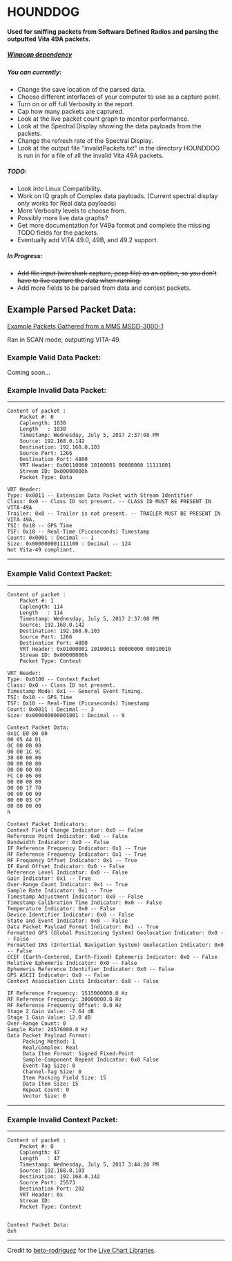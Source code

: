 # HOUNDDOG

#### Used for sniffing packets from Software Defined Radios and parsing the outputted Vita 49A packets.

##### [Winpcap dependency](https://www.winpcap.org/)

##### You can currently:
* Change the save location of the parsed data.
* Choose different interfaces of your computer to use as a capture point.
* Turn on or off full Verbosity in the report.
* Cap how many packets are captured.
* Look at the live packet count graph to monitor performance.
* Look at the Spectral Display showing the data payloads from the packets.
* Change the refresh rate of the Spectral Display.
* Look at the output file "invalidPackets.txt" in the directory HOUNDDOG is run in for a file of all the invalid Vita 49A packets.

##### TODO:
* Look into Linux Compatibility.
* Work on IQ graph of Complex data payloads. (Current spectral display only works for Real data payloads)
* More Verbosity levels to choose from.
* Possibly more live data graphs?
* Get more documentation for V49a format and complete the missing TODO fields for the packets.
* Eventually add VITA 49.0, 49B, and 49.2 support.

##### In Progress:
* ~~Add file input (wireshark capture, pcap file) as an option, so you don't have to live capture the data when running.~~ 
* Add more fields to be parsed from data and context packets.


## Example Parsed Packet Data:
[Example Packets Gathered from a MMS MSDD-3000-1](https://www.mms-rf.com/products/msdd-3000-pps)

Ran in SCAN mode, outputting VITA-49.
### Example Valid Data Packet:
Coming soon...

### Example Invalid Data Packet:
-----------------------------------------
	Content of packet : 
	    Packet #: 0
		Caplength: 1038
		Length   : 1038
		Timestamp: Wednesday, July 5, 2017 2:37:08 PM
	    Source: 192.168.0.142
	    Destination: 192.168.0.103
	    Source Port: 1266
	    Destination Port: 4800
	    VRT Header: 0x00110000 10100001 00000000 11111001
	    Stream ID: 0x00000000h
	    Packet Type: Data

	VRT Header: 
	Type: 0x0011 -- Extension Data Packet with Stream Identifier
	Class: 0x0 -- Class ID not present. -- CLASS ID MUST BE PRESENT IN VITA-49A
	Trailer: 0x0 -- Trailer is not present. -- TRAILER MUST BE PRESENT IN VITA-49A.
	TSI: 0x10 -- GPS Time
	TSF: 0x10 -- Real-Time (Picoseconds) Timestamp
	Count: 0x0001 : Decimal -- 1
	Size: 0x000000001111100 : Decimal -- 124
	Not Vita-49 compliant.

-----------------------------------------

### Example Valid Context Packet:

-----------------------------------------
	Content of packet : 
	    Packet #: 1
		Caplength: 114
		Length   : 114
		Timestamp: Wednesday, July 5, 2017 2:37:08 PM
	    Source: 192.168.0.142
	    Destination: 192.168.0.103
	    Source Port: 1266
	    Destination Port: 4800
	    VRT Header: 0x01000001 10100011 00000000 00010010
	    Stream ID: 0x00000000h
	    Packet Type: Context

	VRT Header: 
	Type: 0x0100 -- Context Packet
	Class: 0x0 -- Class ID not present.
	Timestamp Mode: 0x1 -- General Event Timing.
	TSI: 0x10 -- GPS Time
	TSF: 0x10 -- Real-Time (Picoseconds) Timestamp
	Count: 0x0011 : Decimal -- 3
	Size: 0x000000000001001 : Decimal -- 9

	Context Packet Data:
	0x1C E0 80 00 
	00 05 A4 D1 
	0C 00 00 00 
	00 00 1C 9C 
	38 00 00 00 
	00 00 00 00 
	00 00 00 00 
	FC C0 06 00 
	00 00 00 00 
	00 00 17 70 
	00 00 00 00 
	80 00 03 CF 
	00 00 00 00 
	h

	Context Packet Indicators:
	Context Field Change Indicator: 0x0 -- False
	Reference Point Indicator: 0x0 -- False
	Bandwidth Indicator: 0x0 -- False
	IF Reference Frequency Indicator: 0x1 -- True
	RF Reference Frequency Indicator: 0x1 -- True
	RF Frequency Offset Indicator: 0x1 -- True
	IF Band Offset Indicator: 0x0 -- False
	Reference Level Indicator: 0x0 -- False
	Gain Indicator: 0x1 -- True
	Over-Range Count Indicator: 0x1 -- True
	Sample Rate Indicator: 0x1 -- True
	Timestamp Adjustment Indicator: 0x0 -- False
	Timestamp Calibration Time Indicator: 0x0 -- False
	Temperature Indicator: 0x0 -- False
	Device Identifier Indicator: 0x0 -- False
	State and Event Indicator: 0x0 -- False
	Data Packet Payload Format Indicator: 0x1 -- True
	Formatted GPS (Global Positioning System) Geolocation Indicator: 0x0 -- False
	Formatted INS (Intertial Navigation System) Geolocation Indicator: 0x0 -- False
	ECEF (Earth-Centered, Earth-Fixed) Ephemeris Indicator: 0x0 -- False
	Relative Ephemeris Indicator: 0x0 -- False
	Ephemeris Reference Identifier Indicator: 0x0 -- False
	GPS ASCII Indicator: 0x0 -- False
	Context Association Lists Indicator: 0x0 -- False

	IF Reference Frequency: 1515000000.0 Hz
	RF Reference Frequency: 30000000.0 Hz
	RF Reference Frequency Offset: 0.0 Hz
	Stage 2 Gain Value: -7.64 dB
	Stage 1 Gain Value: 12.0 dB
	Over-Range Count: 0
	Sample Rate: 24576000.0 Hz
	Data Packet Payload Format:
	     Packing Method: 1
	     Real/Complex: Real
	     Data Item Format: Signed Fixed-Point
	     Sample-Component Repeat Indicator: 0x0 False
	     Event-Tag Size: 0
	     Channel-Tag Size: 0
	     Item Packing Field Size: 15
	     Data Item Size: 15
	     Repeat Count: 0
	     Vector Size: 0

-----------------------------------------

### Example Invalid Context Packet:
-----------------------------------------
	Content of packet : 
	    Packet #: 0
		Caplength: 47
		Length   : 47
		Timestamp: Wednesday, July 5, 2017 3:44:20 PM
	    Source: 192.168.0.103
	    Destination: 192.168.0.142
	    Source Port: 25573
	    Destination Port: 202
	    VRT Header: 0x
	    Stream ID: 
	    Packet Type: Context


	Context Packet Data:
	0xh


-----------------------------------------

Credit to [beto-rodriguez](https://github.com/beto-rodriguez) for the [Live Chart Libraries](https://github.com/beto-rodriguez/Live-Charts).
